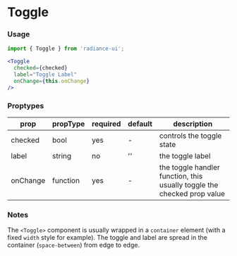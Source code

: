 # Toggle
### Usage

```jsx
import { Toggle } from 'radiance-ui';

<Toggle
  checked={checked}
  label="Toggle Label"
  onChange={this.onChange}
/>
```

<!-- STORY -->

### Proptypes
| prop                  | propType         | required | default   | description                                                                                                                  
|-----------------------|------------------|----------|-----------|------------------------------------------------------------------------------------------------------------------------------|
| checked     | bool          | yes       | -         | controls the toggle state |
| label       | string        | no        | ''        | the toggle label |
| onChange    | function      | yes       | -         | the toggle handler function, this usually toggle the checked prop value |

### Notes
The `<Toggle>` component is usually wrapped in a `container` element (with a fixed `width` style for example). The toggle and label are spread in the container (`space-between`) from edge to edge.